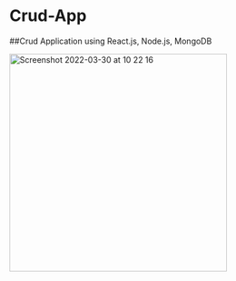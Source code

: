 # Crud-App

##Crud Application using React.js, Node.js, MongoDB

<img width="383" alt="Screenshot 2022-03-30 at 10 22 16" src="https://user-images.githubusercontent.com/68688135/160786580-71c79ae9-8258-4dbe-90df-02f533b78418.png">


